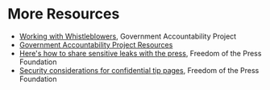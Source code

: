 # More Resources

- [Working with Whistleblowers](https://whistleblower.org/wp-content/uploads/2020/01/WhistleblowingJournalismGuide.pdf), Government Accountability Project
- [Government Accountability Project Resources](https://whistleblower.org/resources/)
- [Here's how to share sensitive leaks with the press](https://freedom.press/news/sharing-sensitive-leaks-press/), Freedom of the Press Foundation
- [Security considerations for confidential tip pages](https://freedom.press/training/blog/security-confidential-tip-pages), Freedom of the Press Foundation
